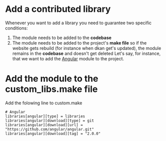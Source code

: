 # Add a contributed library
Whenever you want to add a library you need to guarantee two specific conditions:
1. The module needs to be added to the **codebase**
2. The module needs to be added to the project's **make file** so if the website gets rebuild (for instance when dkan get's updated), the module remains in the **codebase** and doesn't get deleted
Let's say, for instance, that we want to add the [Angular](https://github.com/angular/angular) module to the project. 
# Add the module to the custom_libs.make file
Add the folowing line to custom.make 
```
# Angular
libraries[angular][type] = libraries
libraries[angular][download][type] = git
libraries[angular][download][url] = "https://github.com/angular/angular.git"
libraries[angular][download][tag] = "2.0.0"
```
